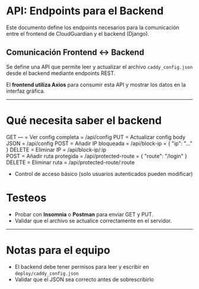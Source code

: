 #  API: Endpoints para el Backend

Este documento define los endpoints necesarios para la comunicación entre el frontend de CloudGuardian y el backend (Django).



##  Comunicación Frontend ↔ Backend

Se define una API que permite leer y actualizar el archivo `caddy_config.json` desde el backend mediante endpoints REST.

El **frontend utiliza Axios** para consumir esta API y mostrar los datos en la interfaz gráfica.

---

# Qué necesita saber el backend


GET	— = Ver config completa =	/api/config	
PUT = Actualizar config 	body JSON =	/api/config	
POST	= Añadir IP bloqueada =	/api/block-ip	= { "ip": "..." }
DELETE = Eliminar IP =	/api/block-ip/:ip		
POST = Añadir ruta protegida = /api/protected-route	=	{ "route": "/login" }
DELETE = Eliminar ruta	= /api/protected-route/:route		
- Control de acceso básico (solo usuarios autenticados pueden modificar)



# Testeos

- Probar con **Insomnia** o **Postman** para enviar GET y PUT.
- Validar que el archivo se actualice correctamente en el servidor.

---

# Notas para el equipo

- El backend debe tener permisos para leer y escribir en `deploy/caddy_config.json`
- Validar que el JSON sea correcto antes de sobrescribirlo
